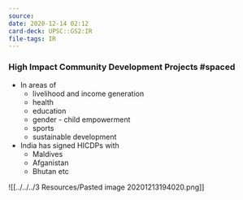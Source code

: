 ```yaml
---
source:
date: 2020-12-14 02:12
card-deck: UPSC::GS2:IR
file-tags: IR
---
```


### High Impact Community Development Projects #spaced
- In areas of 
	- livelihood and income generation
	- health
	- education
	- gender - child empowerment
	- sports
	- sustainable development
- India has signed HICDPs with
	- Maldives
	- Afganistan
	- Bhutan etc

![[../../../3 Resources/Pasted image 20201213194020.png]]
